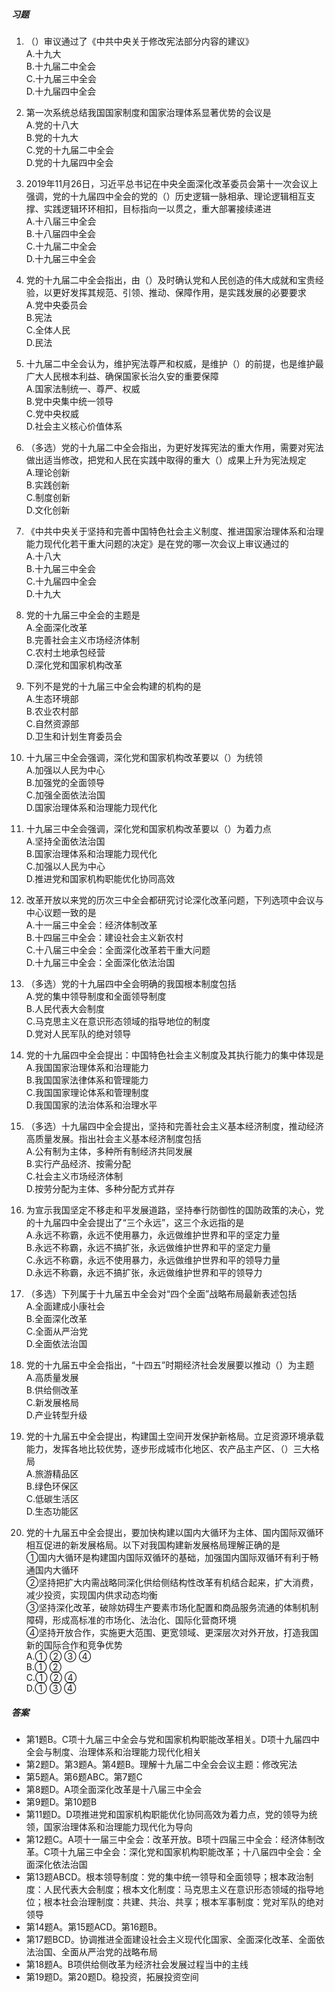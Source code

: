 ##### 习题

1. （）审议通过了《中共中央关于修改宪法部分内容的建议》  
   A.十九大  
   B.十九届二中全会  
   C.十九届三中全会  
   D.十九届四中全会  

2. 第一次系统总结我国国家制度和国家治理体系显著优势的会议是  
   A.党的十八大  
   B.党的十九大  
   C.党的十九届二中全会  
   D.党的十九届四中全会  

3. 2019年11月26日，习近平总书记在中央全面深化改革委员会第十一次会议上强调，党的十九届四中全会的党的（）历史逻辑一脉相承、理论逻辑相互支撑、实践逻辑环环相扣，目标指向一以贯之，重大部署接续递进  
   A.十八届三中全会  
   B.十八届四中全会  
   C.十九届二中全会  
   D.十九届三中全会  

4. 党的十九届二中全会指出，由（）及时确认党和人民创造的伟大成就和宝贵经验，以更好发挥其规范、引领、推动、保障作用，是实践发展的必要要求  
   A.党中央委员会  
   B.宪法  
   C.全体人民  
   D.民法  

5. 十九届二中全会认为，维护宪法尊严和权威，是维护（）的前提，也是维护最广大人民根本利益、确保国家长治久安的重要保障  
   A.国家法制统一、尊严、权威  
   B.党中央集中统一领导  
   C.党中央权威  
   D.社会主义核心价值体系  

6. （多选）党的十九届二中全会指出，为更好发挥宪法的重大作用，需要对宪法做出适当修改，把党和人民在实践中取得的重大（）成果上升为宪法规定  
   A.理论创新  
   B.实践创新  
   C.制度创新  
   D.文化创新  

7. 《中共中央关于坚持和完善中国特色社会主义制度、推进国家治理体系和治理能力现代化若干重大问题的决定》是在党的哪一次会议上审议通过的  
   A.十八大  
   B.十九届三中全会  
   C.十九届四中全会  
   D.十九大  

8. 党的十九届三中全会的主题是  
   A.全面深化改革  
   B.完善社会主义市场经济体制  
   C.农村土地承包经营  
   D.深化党和国家机构改革  

9. 下列不是党的十九届三中全会构建的机构的是  
   A.生态环境部  
   B.农业农村部  
   C.自然资源部  
   D.卫生和计划生育委员会  

10. 十九届三中全会强调，深化党和国家机构改革要以（）为统领  
    A.加强以人民为中心  
    B.加强党的全面领导  
    C.加强全面依法治国  
    D.国家治理体系和治理能力现代化  

11. 十九届三中全会强调，深化党和国家机构改革要以（）为着力点  
    A.坚持全面依法治国  
    B.国家治理体系和治理能力现代化  
    C.加强以人民为中心  
    D.推进党和国家机构职能优化协同高效  

12. 改革开放以来党的历次三中全会都研究讨论深化改革问题，下列选项中会议与中心议题一致的是  
    A.十一届三中全会：经济体制改革  
    B.十四届三中全会：建设社会主义新农村  
    C.十八届三中全会：全面深化改革若干重大问题  
    D.十九届三中全会：全面深化依法治国  

13. （多选）党的十九届四中全会明确的我国根本制度包括  
    A.党的集中领导制度和全面领导制度  
    B.人民代表大会制度  
    C.马克思主义在意识形态领域的指导地位的制度  
    D.党对人民军队的绝对领导  

14. 党的十九届四中全会提出：中国特色社会主义制度及其执行能力的集中体现是  
    A.我国国家治理体系和治理能力  
    B.我国国家法律体系和管理能力  
    C.我国国家理论体系和管理制度  
    D.我国国家的法治体系和治理水平  

15. （多选）十九届四中全会提出，坚持和完善社会主义基本经济制度，推动经济高质量发展。指出社会主义基本经济制度包括  
    A.公有制为主体，多种所有制经济共同发展  
    B.实行产品经济、按需分配  
    C.社会主义市场经济体制  
    D.按劳分配为主体、多种分配方式并存  

16. 为宣示我国坚定不移走和平发展道路，坚持奉行防御性的国防政策的决心，党的十九届四中全会提出了“三个永远”，这三个永远指的是  
    A.永远不称霸，永远不使用暴力，永远做维护世界和平的坚定力量  
    B.永远不称霸，永远不搞扩张，永远做维护世界和平的坚定力量  
    C.永远不称霸，永远不使用暴力，永远做维护世界和平的领导力量  
    D.永远不称霸，永远不搞扩张，永远做维护世界和平的领导力  

17. （多选）下列属于十九届五中全会对“四个全面”战略布局最新表述包括  
    A.全面建成小康社会  
    B.全面深化改革  
    C.全面从严治党  
    D.全面依法治国  

18. 党的十九届五中全会指出，“十四五”时期经济社会发展要以推动（）为主题  
    A.高质量发展  
    B.供给侧改革  
    C.新发展格局  
    D.产业转型升级  

19. 党的十九届五中全会提出，构建国土空间开发保护新格局。立足资源环境承载能力，发挥各地比较优势，逐步形成城市化地区、农产品主产区、（）三大格局  
    A.旅游精品区  
    B.绿色环保区  
    C.低碳生活区  
    D.生态功能区  

20. 党的十九届五中全会提出，要加快构建以国内大循环为主体、国内国际双循环相互促进的新发展格局。以下对我国构建新发展格局理解正确的是  
    ①国内大循环是构建国内国际双循环的基础，加强国内国际双循环有利于畅通国内大循环  
    ②坚持把扩大内需战略同深化供给侧结构性改革有机结合起来，扩大消费，减少投资，实现国内供求动态均衡  
    ③坚持深化改革，破除妨碍生产要素市场化配置和商品服务流通的体制机制障碍，形成高标准的市场化、法治化、国际化营商环境  
    ④坚持开放合作，实施更大范围、更宽领域、更深层次对外开放，打造我国新的国际合作和竞争优势  
    A.① ② ③ ④  
    B.① ②  
    C.① ② ④  
    D.① ③ ④  

##### 答案

- 第1题B。C项十九届三中全会与党和国家机构职能改革相关。D项十九届四中全会与制度、治理体系和治理能力现代化相关
- 第2题D。第3题A。第4题B。理解十九届二中全会会议主题：修改宪法
- 第5题A。第6题ABC。第7题C
- 第8题D。A项全面深化改革是十八届三中全会
- 第9题D。第10题B
- 第11题D。D项推进党和国家机构职能优化协同高效为着力点，党的领导为统领，国家治理体系和治理能力现代化为导向
- 第12题C。A项十一届三中全会：改革开放。B项十四届三中全会：经济体制改革。C项十九届三中全会：深化党和国家机构职能改革；十八届四中全会：全面深化依法治国
- 第13题ABCD。根本领导制度：党的集中统一领导和全面领导；根本政治制度：人民代表大会制度；根本文化制度：马克思主义在意识形态领域的指导地位；根本社会治理制度：共建、共治、共享；根本军事制度：党对军队的绝对领导
- 第14题A。第15题ACD。第16题B。
- 第17题BCD。协调推进全面建设社会主义现代化国家、全面深化改革、全面依法治国、全面从严治党的战略布局
- 第18题A。B项供给侧改革为经济社会发展过程当中的主线
- 第19题D。第20题D。稳投资，拓展投资空间